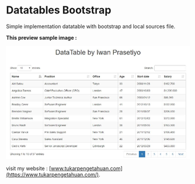 # Datatables Bootstrap

Simple implementation datatable with bootstrap and local sources file.

**This preview sample image :**

<img src="https://github.com/iwane021/datatables_bootstrap/blob/master/datatables-image.JPG" alt="datatables-image"/>

visit my website : [www.tukarpengetahuan.com](https://www.tukarpengetahuan.com/).
